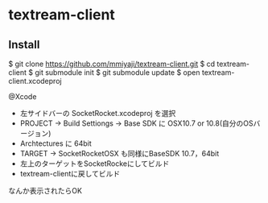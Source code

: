 textream-client
===============


Install
-------

$ git clone https://github.com/mmiyaji/textream-client.git
$ cd textream-client
$ git submodule init
$ git submodule update
$ open textream-client.xcodeproj

@Xcode

- 左サイドバーの SocketRocket.xcodeproj を選択
- PROJECT -> Build Settiongs -> Base SDK に OSX10.7 or 10.8(自分のOSバージョン)
- Archtectures に 64bit
- TARGET -> SocketRocketOSX も同様にBaseSDK 10.7，64bit
- 左上のターゲットをSocketRockeにしてビルド
- textream-clientに戻してビルド

なんか表示されたらOK
